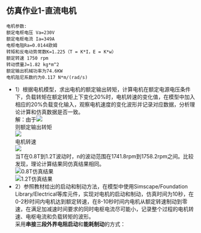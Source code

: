 ## 仿真作业1-直流电机
```
电机参数:
额定电枢电压 Va=230V
额定电枢电流 Ia=349A
电枢电阻Ra=0.0144欧姆
转矩和反电动势常数K=1.225（T = K*I，E = K*w）
额定转速 1750 rpm
转动惯量J=1.82 kg*m^2
额定输出机械功率为74.6KW
电机阻尼系数约为0.117 N*m/(rad/s)
```  
- 1）根据电机模型，求出电机的额定输出转矩，计算电机在额定电源电压条件下，负载转矩在额定转矩上下变化20%时，电机转速的变化值，在模型中加入相应的20%负载变化输入，观察电机速度的变化波形并记录对应数据，分析理论计算和仿真数据是否一致。  
解：由于![](https://raw.githubusercontent.com/Argomota/homework/master/U201610982/%E4%BB%BF%E7%9C%9F%E4%BD%9C%E4%B8%9A1-%E7%9B%B4%E6%B5%81%E7%94%B5%E6%9C%BA/%E9%98%BB%E5%B0%BC%E7%B3%BB%E6%95%B0.PNG)  
则额定输出转矩  
![](https://github.com/Argomota/homework/raw/master/U201610982/%E4%BB%BF%E7%9C%9F%E4%BD%9C%E4%B8%9A1-%E7%9B%B4%E6%B5%81%E7%94%B5%E6%9C%BA/%E8%BE%93%E5%87%BA%E8%BD%AC%E7%9F%A9.PNG)  
电机转速  
![](https://raw.githubusercontent.com/Argomota/homework/master/U201610982/%E4%BB%BF%E7%9C%9F%E4%BD%9C%E4%B8%9A1-%E7%9B%B4%E6%B5%81%E7%94%B5%E6%9C%BA/%E8%BD%AC%E9%80%9F%E8%AE%A1%E7%AE%97%E5%85%AC%E5%BC%8F.PNG)  
当T在0.8T到1.2T波动时，n的波动范围在1741.8rpm到1758.2rpm之间。比较发现，理论计算结果同仿真结果相同。  
![0.8T仿真结果](https://github.com/Argomota/homework/raw/master/U201610982/%E4%BB%BF%E7%9C%9F%E4%BD%9C%E4%B8%9A1-%E7%9B%B4%E6%B5%81%E7%94%B5%E6%9C%BA/0.8T%E4%BB%BF%E7%9C%9F.png)  
![1.2T仿真结果](https://raw.githubusercontent.com/Argomota/homework/master/U201610982/%E4%BB%BF%E7%9C%9F%E4%BD%9C%E4%B8%9A1-%E7%9B%B4%E6%B5%81%E7%94%B5%E6%9C%BA/1.2T%E4%BB%BF%E7%9C%9F.png)  
- 2）参照教材给出的启动和制动方法，在模型中使用Simscape/Foundation Library/Electrical等库元件，实现对电机的启动和制动，仿真时间为10秒，在0-2秒时间内电机达到额定转速，在8-10秒时间内电机从额定转速制动到零速，在满足加减速时间要求的同时电枢电流尽可能小，记录整个过程的电机转速、电枢电流和负载转矩的波形。  
采用**串接三段外界电阻启动**和**能耗制动**的方式：
